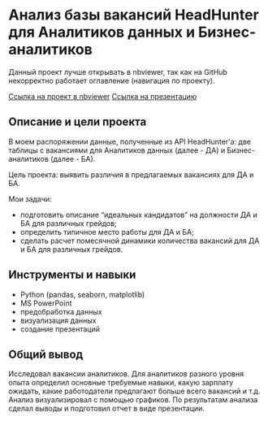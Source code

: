 # Анализ базы вакансий HeadHunter для Аналитиков данных и Бизнес-аналитиков
Данный проект лучше открывать в nbviewer, так как на GitHub некорректно работает оглавление (навигация по проекту).  

[Ссылка на проект в nbviewer](https://nbviewer.org/github/qusoq/masterskaya/blob/main/hh_proj/hh_proj.ipynb)
[Ссылка на презентацию](https://disk.yandex.ru/i/KjSCchfUiFIo8A)

## Описание и цели проекта
В моем распоряжении данные, полученные из API HeadHunter'а:
две таблицы с вакансиями для Аналитиков данных (далее - ДА) и Бизнес-аналитиков (далее - БА).

Цель проекта: выявить различия в предлагаемых вакансиях для ДА и БА.  

Мои задачи:
- подготовить описание “идеальных кандидатов” на должности ДА и БА для различных грейдов;
- определить типичное место работы для ДА и БА;
- сделать расчет помесячной динамики количества вакансий для ДА и БА для различных грейдов.
  
## Инструменты и навыки
- Python (pandas, seaborn, matplotlib)
- MS PowerPoint
- предобработка данных
- визуализация данных
- создание презентаций

## Общий вывод
Исследовал вакансии аналитиков. Для аналитиков разного уровня опыта определил основные требуемые навыки, какую зарплату ожидать, какие работодатели предлагают больше всего вакансий и т.д. Анализ визуализировал с помощью графиков. По результатам анализа сделал выводы и подготовил отчет в виде презентации.

